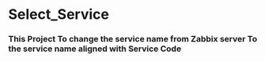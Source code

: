 # Select_Service

### This Project To change the service name from Zabbix server To the service name aligned with Service Code
